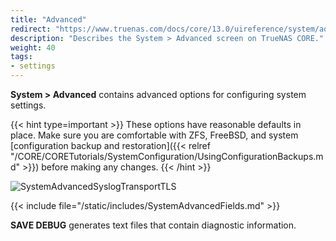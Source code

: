 ```yaml
---
title: "Advanced"
redirect: "https://www.truenas.com/docs/core/13.0/uireference/system/advanced/"
description: "Describes the System > Advanced screen on TrueNAS CORE."
weight: 40
tags:
- settings
---
```


**System > Advanced** contains advanced options for configuring system settings.

{{< hint type=important >}}
These options have reasonable defaults in place.
Make sure you are comfortable with ZFS, FreeBSD, and system [configuration backup and restoration]({{< relref "/CORE/CORETutorials/SystemConfiguration/UsingConfigurationBackups.md" >}}) before making any changes.
{{< /hint >}}

![SystemAdvancedSyslogTransportTLS](/images/CORE/System/SystemAdvancedSyslogTransportTLS.png "Advanced Syslog Transport TLS Settings")

{{< include file="/static/includes/SystemAdvancedFields.md" >}}

**SAVE DEBUG** generates text files that contain diagnostic information.
